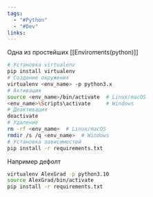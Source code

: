 ```yaml
---
tags:
  - "#Python"
  - "#Dev"
links:
---
```

Одна из простейших [[Enviroments(python)]]

```bash
# Установка virtualenv
pip install virtualenv
# Создание окружения
virtualenv <env_name> -p python3.x
# Активация
source <env_name>/bin/activate  # Linux/macOS
<env_name>\Scripts\activate     # Windows
# Деактивация
deactivate
# Удаление
rm -rf <env_name>  # Linux/macOS
rmdir /s /q <env_name>  # Windows
# Установка зависимостей
pip install -r requirements.txt
```

Например дефолт
```bash 
virtualenv AlexGrad -p python3.10
source AlexGrad/bin/activate
pip install -r requirements.txt
```
